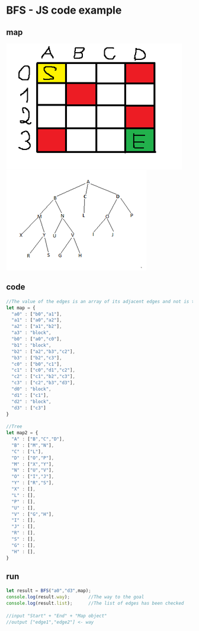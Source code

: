 # BFS - JS code example

## map
![map](https://raw.githubusercontent.com/zenlykoi/AI/master/BFS/map.png)
![tree_map](https://raw.githubusercontent.com/zenlykoi/AI/master/BFS/tree_map.png)

## code
```javascript
//The value of the edges is an array of its adjacent edges and not is the blocks
let map = {
  "a0" : ["b0","a1"],
  "a1" : ["a0","a2"],
  "a2" : ["a1","b2"],
  "a3" : "block",
  "b0" : ["a0","c0"],
  "b1" : "block",
  "b2" : ["a2","b3","c2"],
  "b3" : ["b2","c3"],
  "c0" : ["b0","c1"],
  "c1" : ["c0","d1","c2"],
  "c2" : ["c1","b2","c3"],
  "c3" : ["c2","b3","d3"],
  "d0" : "block",
  "d1" : ["c1"],
  "d2" : "block",
  "d3" : ["c3"]
}

//Tree
let map2 = {
  "A" : ["B","C","D"],
  "B" : ["M","N"],
  "C" : ["L"],
  "D" : ["O","P"],
  "M" : ["X","Y"],
  "N" : ["U","V"],
  "O" : ["I","J"],
  "Y" : ["R","S"],
  "X" : [],
  "L" : [],
  "P" : [],
  "U" : [],
  "V" : ["G","H"],
  "I" : [],
  "J" : [],
  "R" : [],
  "S" : [],
  "G" : [],
  "H" : [],
}
```

## run
```javascript
let result = BFS("a0","d3",map);
console.log(result.way);       //The way to the goal
console.log(result.list);      //The list of edges has been checked

//input "Start" + "End" + "Map object"
//output ["edge1","edge2"] <- way
```
